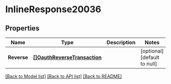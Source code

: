 # InlineResponse20036

## Properties
Name | Type | Description | Notes
------------ | ------------- | ------------- | -------------
**Reverse** | [**[]OauthReverseTransaction**](Oauth_reverse_transaction.md) |  | [optional] [default to null]

[[Back to Model list]](../README.md#documentation-for-models) [[Back to API list]](../README.md#documentation-for-api-endpoints) [[Back to README]](../README.md)

